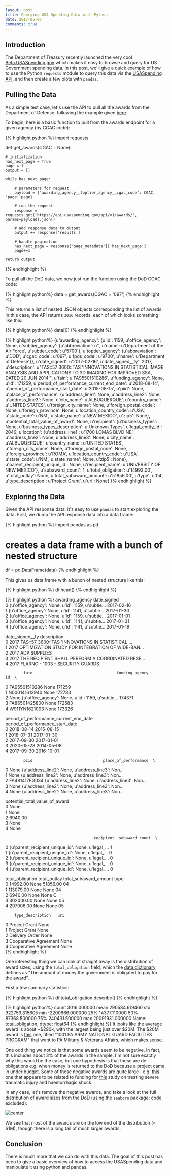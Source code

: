 ```yaml
---
layout: post 
title: Querying USA Spending Data with Python
date: 2017-05-07
comments: true
---
```


## Introduction

The Department of Treasury recently launched the very cool [Beta.USASpending.gov](https://beta.usaspending.gov/#/) which makes it easy to browse and query for US Government spending data. In this post, we'll give a quick example of how to use the Python `requests` module to query this data via the [USASpending API](https://api.usaspending.gov/), and then create a few plots with `pandas`. 

## Pulling the Data

As a simple test case, let's use the API to pull all the awards from the Department of Defense, following the example given [here](https://api.usaspending.gov/docs/recipes). 

To begin, here is a basic function to pull from the awards endpoint for a given agency (by CGAC code): 

{% highlight python %}
import requests

def get_awards(CGAC = None): 

	# initialization
	has_next_page = True
	page = 1
	output = []

	while has_next_page: 
	
		# parameters for request
		payload = {'awarding_agency__toptier_agency__cgac_code': CGAC, 'page':page}

		# run the request
		response = requests.get('https://api.usaspending.gov/api/v1/awards/', params=payload).json()

		# add response data to output
		output += response['results']

		# handle pagination
		has_next_page = response['page_metadata']['has_next_page']
		page+=1

	return output
{% endhighlight %}

To pull all the DoD data, we now just run the function using the DoD CGAC code: 

{% highlight python%} 
data = get_awards(CGAC = '097')
{% endhighlight %}

This returns a list of nested JSON objects corresponding the list of awards. In this case, the API returns `3016` records, each of which looks something like this: 

{% highlight python%}
data[0]
{% endhighlight %}

{% highlight python%}
{u'awarding_agency': {u'id': 1159,
  u'office_agency': None,
  u'subtier_agency': {u'abbreviation': u'',
   u'name': u'Department of the Air Force',
   u'subtier_code': u'5700'},
  u'toptier_agency': {u'abbreviation': u'DOD',
   u'cgac_code': u'097',
   u'fpds_code': u'9700',
   u'name': u'Department of Defense'}},
 u'date_signed': u'2017-02-16',
 u'date_signed__fy': 2017,
 u'description': u"TAS::57 3600::TAS 'INNOVATIONS IN STATISTICAL IMAGE ANALYSIS AND APPLICATIONS TO 3D IMAGING FOR IMPROVED SSA, DATED 20 JUN 2014'",
 u'fain': u'FA95501510286',
 u'funding_agency': None,
 u'id': 171259,
 u'period_of_performance_current_end_date': u'2018-08-14',
 u'period_of_performance_start_date': u'2015-08-15',
 u'piid': None,
 u'place_of_performance': {u'address_line1': None,
  u'address_line2': None,
  u'address_line3': None,
  u'city_name': u'ALBUQUERQUE',
  u'country_name': u'UNITED STATES',
  u'foreign_city_name': None,
  u'foreign_postal_code': None,
  u'foreign_province': None,
  u'location_country_code': u'USA',
  u'state_code': u'NM',
  u'state_name': u'NEW MEXICO',
  u'zip5': None},
 u'potential_total_value_of_award': None,
 u'recipient': {u'business_types': None,
  u'business_types_description': u'Unknown Types',
  u'legal_entity_id': 2049,
  u'location': {u'address_line1': u'1700 LOMAS BLVD NE',
   u'address_line2': None,
   u'address_line3': None,
   u'city_name': u'ALBUQUERQUE',
   u'country_name': u'UNITED STATES',
   u'foreign_city_name': None,
   u'foreign_postal_code': None,
   u'foreign_province': u'ROMA',
   u'location_country_code': u'USA',
   u'state_code': u'NM',
   u'state_name': None,
   u'zip5': None},
  u'parent_recipient_unique_id': None,
  u'recipient_name': u'UNIVERSITY OF NEW MEXICO'},
 u'subaward_count': 1,
 u'total_obligation': u'14992.00',
 u'total_outlay': None,
 u'total_subaward_amount': u'51856.00',
 u'type': u'04',
 u'type_description': u'Project Grant',
 u'uri': None}
{% endhighlight %}

## Exploring the Data

Given the API response data, it's easy to use `pandas` to start exploring the data. First, we dump the API response data into a data frame: 

{% highlight python %} 
import pandas as pd

# creates a data frame with a bunch of nested structure
df = pd.DataFrame(data)
{% endhighlight %}

This gives us data frame with a bunch of nested structure like this: 

{% highlight python %}
df.head()
{% endhighlight %}

{% highlight python %}
                                     awarding_agency date_signed  \
0  {u'office_agency': None, u'id': 1159, u'subtie...  2017-02-16   
1  {u'office_agency': None, u'id': 1141, u'subtie...  2017-01-30   
2  {u'office_agency': None, u'id': 1159, u'subtie...  2017-01-01   
3  {u'office_agency': None, u'id': 1141, u'subtie...  2017-01-31   
4  {u'office_agency': None, u'id': 1141, u'subtie...  2017-01-19   

   date_signed__fy                                        description  \
0             2017  TAS::57 3600::TAS 'INNOVATIONS IN STATISTICAL ...   
1             2017  OPTIMIZATION STUDY FOR INTEGRATION OF WIDE-BAN...   
2             2017                                       ADP SUPPLIES   
3             2017  THE RECIPIENT SHALL PERFORM A COORDINATED RESE...   
4             2017                    FLARNG - 1003 - SECURITY GUARDS   

            fain                                     funding_agency      id  \
0  FA95501510286                                               None  171259   
1  N000141612940                                               None  172783   
2           None  {u'office_agency': None, u'id': 1159, u'subtie...  174371   
3  FA86501425800                                               None  172583   
4  W911YN1621003                                               None  173326   

  period_of_performance_current_end_date period_of_performance_start_date  \
0                             2018-08-14                       2015-08-15   
1                             2018-07-31                       2017-01-30   
2                             2017-09-30                       2017-01-01   
3                             2020-05-28                       2014-05-08   
4                             2017-09-30                       2016-10-01   

            piid                               place_of_performance  \
0           None  {u'address_line2': None, u'address_line3': Non...   
1           None  {u'address_line2': None, u'address_line3': Non...   
2  FA481417FG034  {u'address_line2': None, u'address_line3': Non...   
3           None  {u'address_line2': None, u'address_line3': Non...   
4           None  {u'address_line2': None, u'address_line3': Non...   

  potential_total_value_of_award  \
0                           None   
1                           None   
2                        6940.00   
3                           None   
4                           None   

                                           recipient  subaward_count  \
0  {u'parent_recipient_unique_id': None, u'legal_...               1   
1  {u'parent_recipient_unique_id': None, u'legal_...               0   
2  {u'parent_recipient_unique_id': None, u'legal_...               0   
3  {u'parent_recipient_unique_id': None, u'legal_...               0   
4  {u'parent_recipient_unique_id': None, u'legal_...               0   

  total_obligation total_outlay total_subaward_amount type  \
0         14992.00         None              51856.00   04   
1        113079.00         None                  None   04   
2          6940.00         None                  None    C   
3        302000.00         None                  None   05   
4        297906.00         None                  None   05   

        type_description   uri  
0          Project Grant  None  
1          Project Grant  None  
2         Delivery Order  None  
3  Cooperative Agreement  None  
4  Cooperative Agreement  None  
{% endhighlight %}

One interesting thing we can look at straight away is the distribution of award sizes, using the `total_obligation` field, which the [data dictionary](https://api.usaspending.gov/docs/data-dictionary) defines as "The amount of money the government is obligated to pay for the award". 

First a few summary statistics: 

{% highlight python %}
df.total_obligation.describe()
{% endhighlight %}

{% highlight python%}
count        3016.000000
mean       290584.619460
std        922759.315605
min      -2200666.000000
25%         14377.110000
50%         87368.500000
75%        240431.500000
max      20091931.000000
Name: total_obligation, dtype: float64
{% endhighlight %}
It looks like the average award is about ~\$290k, with the largest being just over \$20M. The \$20M award is [this](https://api.usaspending.gov/api/v1/awards/?awarding_agency__toptier_agency__cgac_code=097&id=172195) one, titled "1001 PA ARMY NATIONAL GUARD FACILITIES PROGRAM" that went to PA Military & Veterans Affairs, which makes sense. 

One odd thing we notice is that some awards seem to be negative. In fact, this includes about 3% of the awards in the sample. I'm not sure exactly why this would be the case, but one hypothesis is that these are de-obligations e.g. when money is returned to the DoD because a project came in under budget. Some of these negative awards are quite large--e.g. [this](https://api.usaspending.gov/api/v1/awards/?awarding_agency__toptier_agency__cgac_code=097&id=172172
) one that appears to be related to funding for [this](https://www.ncbi.nlm.nih.gov/pmc/articles/PMC4518517/) study on treating severe traumatic injury and haemorrhagic shock. 

In any case, let's remove the negative awards, and take a look at the full distribution of award sizes from the DoD (using the `seaborn` package; code excluded): 

![center](/figs/2017-05-07-querying-usa-spending-python/dist_of_awards.png) 

We see that most of the awards are on the low end of the distribution (< \$1M), though there is a long tail of much larger awards. 

## Conclusion 

There is much more that we can do with this data. The goal of this post has been to give a basic overview of how to access the USASpending data and manipulate it using python and pandas. 




